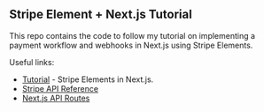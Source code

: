 ## Stripe Element + Next.js Tutorial

This repo contains the code to follow my tutorial on implementing a payment workflow and webhooks in Next.js using Stripe Elements.


Useful links:

- [Tutorial](https://popeating.medium.com/stripe-elements-in-next-js-da59c502af48) - Stripe Elements in Next.js.
- [Stripe API Reference](https://stripe.com/docs/api)
- [Next.js API Routes](https://nextjs.org/docs/api-routes/introduction)
